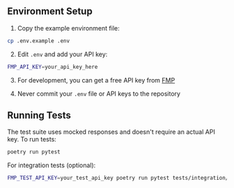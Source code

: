 ## Environment Setup

1. Copy the example environment file:
```bash
cp .env.example .env
```

2. Edit `.env` and add your API key:
```bash
FMP_API_KEY=your_api_key_here
```

3. For development, you can get a free API key from [FMP](https://financialmodelingprep.com/developer/docs/)

4. Never commit your `.env` file or API keys to the repository

## Running Tests

The test suite uses mocked responses and doesn't require an actual API key. To run tests:

```bash
poetry run pytest
```

For integration tests (optional):
```bash
FMP_TEST_API_KEY=your_test_api_key poetry run pytest tests/integration/
```
